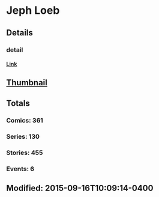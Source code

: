 # Jeph  Loeb 
## Details
### detail
#### [Link](http://marvel.com/comics/creators/18/jeph_loeb?utm_campaign=apiRef&utm_source=225578a89fc76f3d20fbffda5d17a88d)
## [Thumbnail](http://i.annihil.us/u/prod/marvel/i/mg/c/50/4bb65b52aaf88.jpg)
## Totals
### Comics: 361
### Series: 130
### Stories: 455
### Events: 6
## Modified: 2015-09-16T10:09:14-0400